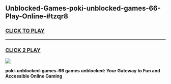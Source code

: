 
## Unblocked-Games-poki-unblocked-games-66-Play-Online-#tzqr8
<h3>
<a href="https://premium.freeplayer.one?title=poki-unblocked-games-66&ref=27F">CLICK TO PLAY</a></h3>
<hr>

<h3>
<a href="https://premium.freeplayer.one?title=poki-unblocked-games-66&ref=27F">CLICK 2 PLAY</a>
  
</h3>

<a href="https://premium.freeplayer.one?title=poki-unblocked-games-66&ref=27F"><img src="https://clearcache.store/games.png"></a>


**poki-unblocked-games-66 games unblocked: Your Gateway to Fun and Accessible Online Gaming**
